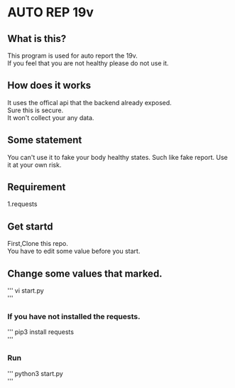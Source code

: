 # AUTO REP 19v

## What is this?

This program is used for auto report the 19v.  
If you feel that you are not healthy please do not use it.  

## How does it works

It uses the offical api that the backend already exposed.  
Sure this is secure.  
It won't collect your any data.   

## Some statement

You can't use it to fake your body healthy states. 
Such like fake report. 
Use it at your own risk. 

## Requirement

1.requests 

## Get startd

First,Clone this repo.   
You have to edit some value before you start.  

## Change some values that marked. 

'''
vi start.py  
'''

### If you have not installed the requests.

'''
pip3 install requests  
'''

### Run
'''
python3 start.py  
'''


